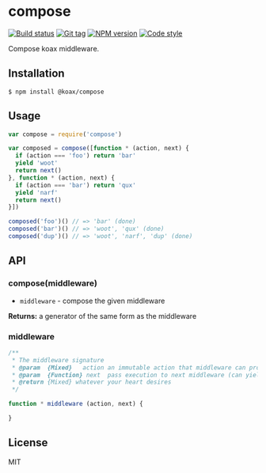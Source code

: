 
# compose

[![Build status][travis-image]][travis-url]
[![Git tag][git-image]][git-url]
[![NPM version][npm-image]][npm-url]
[![Code style][standard-image]][standard-url]

Compose koax middleware.

## Installation

    $ npm install @koax/compose

## Usage

```js
var compose = require('compose')

var composed = compose([function * (action, next) {
  if (action === 'foo') return 'bar'
  yield 'woot'
  return next()
}, function * (action, next) {
  if (action === 'bar') return 'qux'
  yield 'narf'
  return next()
}])

composed('foo')() // => 'bar' (done)
composed('bar')() // => 'woot', 'qux' (done)
composed('dup')() // => 'woot', 'narf', 'dup' (done)
```

## API

### compose(middleware)

- `middleware` - compose the given middleware

**Returns:** a generator of the same form as the middleware

### middleware

```js
/**
 * The middleware signature
 * @param  {Mixed}   action an immutable action that middleware can process
 * @param  {Function} next  pass execution to next middleware (can yield or return)
 * @return {Mixed} whatever your heart desires
 */

function * middleware (action, next) {

}
```

## License

MIT

[travis-image]: https://img.shields.io/travis/koaxjs/compose.svg?style=flat-square
[travis-url]: https://travis-ci.org/koaxjs/compose
[git-image]: https://img.shields.io/github/tag/koaxjs/compose.svg
[git-url]: https://github.com/koaxjs/compose
[standard-image]: https://img.shields.io/badge/code%20style-standard-brightgreen.svg?style=flat
[standard-url]: https://github.com/feross/standard
[npm-image]: https://img.shields.io/npm/v/@koax/compose.svg?style=flat-square
[npm-url]: https://npmjs.org/package/@koax/compose
